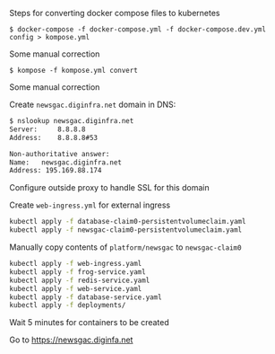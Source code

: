 Steps for converting docker compose files to kubernetes 

`$ docker-compose -f docker-compose.yml -f docker-compose.dev.yml config > kompose.yml`

Some manual correction

`$ kompose -f kompose.yml convert`

Some manual correction

Create `newsgac.diginfra.net` domain in DNS:
```bash
$ nslookup newsgac.diginfra.net
Server:		8.8.8.8
Address:	8.8.8.8#53

Non-authoritative answer:
Name:	newsgac.diginfra.net
Address: 195.169.88.174
```

Configure outside proxy to handle SSL for this domain

Create `web-ingress.yml` for external ingress

```bash
kubectl apply -f database-claim0-persistentvolumeclaim.yaml 
kubectl apply -f newsgac-claim0-persistentvolumeclaim.yaml 
```

Manually copy contents of `platform/newsgac` to `newsgac-claim0`

```bash
kubectl apply -f web-ingress.yaml
kubectl apply -f frog-service.yaml 
kubectl apply -f redis-service.yaml 
kubectl apply -f web-service.yaml 
kubectl apply -f database-service.yaml
kubectl apply -f deployments/
```

Wait 5 minutes for containers to be created

Go to https://newsgac.diginfa.net
